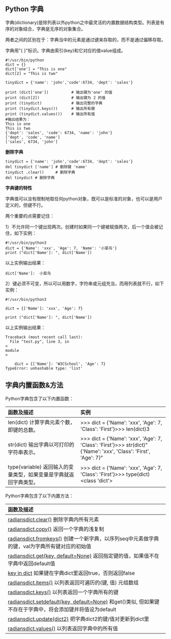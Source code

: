 ## Python 字典

字典\(dictionary\)是除列表以外python之中最灵活的内置数据结构类型。列表是有序的对象结合，字典是无序的对象集合。

两者之间的区别在于：字典当中的元素是通过键来存取的，而不是通过偏移存取。

字典用"{ }"标识。字典由索引\(key\)和它对应的值value组成。

```
#!/usr/bin/python
dict = {}
dict['one'] = "This is one"
dict[2] = "This is two"

tinydict = {'name': 'john','code':6734, 'dept': 'sales'}

print (dict['one'])          # 输出键为'one' 的值
print (dict[2])              # 输出键为 2 的值
print (tinydict)             # 输出完整的字典
print (tinydict.keys())      # 输出所有键
print (tinydict.values())    # 输出所有值
#输出结果为：
This is one
This is two
{'dept': 'sales', 'code': 6734, 'name': 'john'}
['dept', 'code', 'name']
['sales', 6734, 'john']
```

**删除字典**

```
tinydict = {'name': 'john','code':6734, 'dept': 'sales'}
del tinydict ['name'] # 删除键 'name'
tinydict .clear()     # 删除字典
del tinydict # 删除字典
```

**字典键的特性**

字典值可以没有限制地取任何python对象，既可以是标准的对象，也可以是用户定义的，但键不行。

两个重要的点需要记住：

1）不允许同一个键出现两次。创建时如果同一个键被赋值两次，后一个值会被记住，如下实例：

```
#!/usr/bin/python3
dict = {'Name': 'xxx', 'Age': 7, 'Name': '小菜鸟'}
print ("dict['Name']: ", dict['Name'])
```

以上实例输出结果：

```
dict['Name']:  小菜鸟
```

2）键必须不可变，所以可以用数字，字符串或元组充当，而用列表就不行，如下实例：

```
#!/usr/bin/python3

dict = {['Name']: 'xxx', 'Age': 7}

print ("dict['Name']: ", dict['Name'])
```

以上实例输出结果：

```
Traceback (most recent call last):
  File "test.py", line 3, in 
<
module
>

    dict = {['Name']: 'W3CSchool', 'Age': 7}
TypeError: unhashable type: 'list'
```

## 字典内置函数&方法

Python字典包含了以下内置函数：

| 函数及描述 | 实例 |
| :--- | :--- |
| len\(dict\) 计算字典元素个数，即键的总数。 | &gt;&gt;&gt; dict = {'Name': 'xxx', 'Age': 7, 'Class': 'First'}&gt;&gt;&gt; len\(dict\)3 |
| str\(dict\) 输出字典以可打印的字符串表示。 | &gt;&gt;&gt; dict = {'Name': 'xxx', 'Age': 7, 'Class': 'First'}&gt;&gt;&gt; str\(dict\)"{'Name': 'xxx', 'Class': 'First', 'Age': 7}" |
| type\(variable\) 返回输入的变量类型，如果变量是字典就返回字典类型。 | &gt;&gt;&gt; dict = {'Name': 'xxx', 'Age': 7, 'Class': 'First'}&gt;&gt;&gt; type\(dict\)&lt;class 'dict'&gt; |

Python字典包含了以下内置方法：

| 函数及描述 |
| :--- |
| [radiansdict.clear\(\)](https://www.w3cschool.cn/python3/python3-att-dictionary-clear.html) 删除字典内所有元素 |
| [radiansdict.copy\(\)](https://www.w3cschool.cn/python3/python3-att-dictionary-copy.html) 返回一个字典的浅复制 |
| [radiansdict.fromkeys\(\)](https://www.w3cschool.cn/python3/python3-att-dictionary-fromkeys.html) 创建一个新字典，以序列seq中元素做字典的键，val为字典所有键对应的初始值 |
| [radiansdict.get\(key, default=None\)](https://www.w3cschool.cn/python3/python3-att-dictionary-get.html) 返回指定键的值，如果值不在字典中返回default值 |
| [key in dict](https://www.w3cschool.cn/python3/python3-att-dictionary-in.html) 如果键在字典dict里返回true，否则返回false |
| [radiansdict.items\(\)](https://www.w3cschool.cn/python3/python3-att-dictionary-items.html) 以列表返回可遍历的\(键, 值\) 元组数组 |
| [radiansdict.keys\(\)](https://www.w3cschool.cn/python3/python3-att-dictionary-keys.html) 以列表返回一个字典所有的键 |
| [radiansdict.setdefault\(key, default=None\)](https://www.w3cschool.cn/python3/python3-att-dictionary-setdefault.html) 和get\(\)类似, 但如果键不存在于字典中，将会添加键并将值设为default |
| [radiansdict.update\(dict2\)](https://www.w3cschool.cn/python3/python3-att-dictionary-update.html) 把字典dict2的键/值对更新到dict里 |
| [radiansdict.values\(\)](https://www.w3cschool.cn/python3/python3-att-dictionary-values.html) 以列表返回字典中的所有值 |



